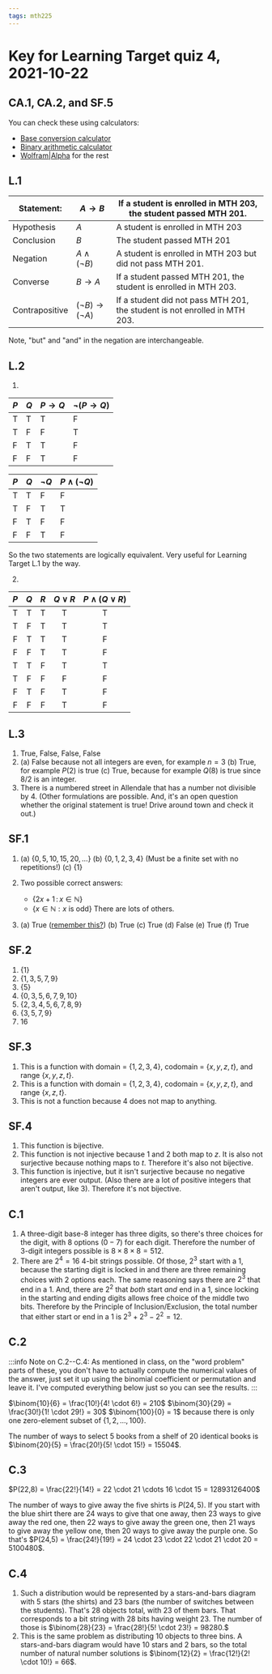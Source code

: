 ```yaml
---
tags: mth225
---
```


# Key for Learning Target quiz 4, 2021-10-22

## CA.1, CA.2, and SF.5

You can check these using calculators: 

- [Base conversion calculator](https://www.rapidtables.com/convert/number/base-converter.html) 
- [Binary arithmetic calculator](https://www.calculator.net/binary-calculator.html) 
- [Wolfram|Alpha](https://wolframalpha.com) for the rest

## L.1

| Statement: | $A \rightarrow B$ | If a student is enrolled in MTH 203, the student passed MTH 201. | 
| --- | --- | --- | 
| Hypothesis | $A$ | A student is enrolled in MTH 203 | 
| Conclusion | $B$ | The student passed MTH 201 | 
| Negation   | $A \wedge (\neg B)$ | A student is enrolled in MTH 203 but did not pass MTH 201.  | 
| Converse   | $B \rightarrow A$  | If a student passed MTH 201, the student is enrolled in MTH 203. | 
| Contrapositive | $(\neg B) \rightarrow (\neg A)$ | If a student did not pass MTH 201, the student is not enrolled in MTH 203.  | 

Note, "but" and "and" in the negation are interchangeable. 

## L.2

1.
| $P$ | $Q$ | $P \rightarrow Q$ | $\neg (P \rightarrow Q)$ |
   | --- | --- | ---------- | ----------------- |
   |  T  |  T  | T | F | 
   |  T  |  F  | F | T |
   |  F  |  T  | T | F | 
   |  F  |  F  | T | F |
   


| $P$ | $Q$ | $\neg Q$ | $P \wedge (\neg Q)$ | 
| -------- | -------- | -------- | ------- | 
| T     | T     | F     | F |
| T     | F     | T     | T |
| F     | T     | F     | F |
| F     | F     | T     | F |

   
So the two statements are logically equivalent. Very useful for Learning Target L.1 by the way. 

2. 
| $P$ | $Q$ | $R$ | $Q \vee R$ | $P \wedge (Q \vee R)$ |
|:---:|:---:|:---:|:----------:|:---------------------:|
|  T  |  T  |  T  |     T      |           T           |
|  T  |  F  |  T  |     T      |           T           |
|  F  |  T  |  T  |     T      |           F           |
|  F  |  F  |  T  |     T      |           F           |
|  T  |  T  |  F  |     T      |           T           |
|  T  |  F  |  F  |     F      |           F           |
|  F  |  T  |  F  |     T      |           F           |
|  F  |  F  |  F  |     T      |           F           |


## L.3

1. True, False, False, False 
2. (a) False because not all integers are even, for example $n = 3$
   (b) True, for example $P(2)$ is true
   (c) True, because for example $Q(8)$ is true since $8/2$ is an integer. 
3. There is a numbered street in Allendale that has a number not divisible by 4. (Other formulations are possible. And, it's an open question whether the original statement is true! Drive around town and check it out.) 

## SF.1

1. (a) $\{0, 5, 10, 15, 20,  \dots\}$
   (b) $\{0,1,2,3,4\}$  (Must be a finite set with no repetitions!)
   (c) $\{1\}$
   
2. Two possible correct answers: 
   - $\{2x+1 \, : \, x \in \mathbb{N}\}$ 
   - $\{x \in \mathbb{N} : x \ \text{is odd} \}$
There are lots of others. 

3. (a) True ([remember this?](https://campuswire.com/c/GB1A69E25/feed/76))
   (b) True
   (c) True 
   (d) False
   (e) True
   (f) True 

## SF.2

1. $\{1\}$
2. $\{1,3,5,7,9\}$
3. $\{5\}$
4. $\{0,3,5,6,7,9,10\}$
5. $\{2,3,4,5,6,7,8,9\}$
6. $\{3,5,7,9\}$
7. $16$


## SF.3

1. This is a function with domain = $\{1,2,3,4\}$, codomain = $\{x,y,z,t\}$, and range $\{x,y,z,t\}$.
2. This is a function with domain = $\{1,2,3,4\}$, codomain = $\{x,y,z,t\}$, and range $\{x,z,t\}$. 
3. This is not a function because 4 does not map to anything. 


## SF.4

1. This function is bijective. 
2. This function is not injective because 1 and 2 both map to $z$. It is also not surjective because nothing maps to $t$. Therefore it's also not bijective.  
3. This function is injective, but it isn't surjective because no negative integers are ever output. (Also there are a lot of positive integers that aren't output, like 3). Therefore it's not bijective. 

## C.1 

1. A three-digit base-8 integer has three digits, so there's three choices for the digit, with 8 options ($0-7$) for each digit. Therefore the number of 3-digit integers possible is $8 \times 8 \times 8 = 512$. 
2. There are $2^4 = 16$ 4-bit strings possible. Of those, $2^3$ start with a 1, because the starting digit is locked in and there are three remaining choices with 2 options each. The same reasoning says there are $2^3$ that end in a 1. And, there are $2^2$ that *both* start *and* end in a 1, since locking in the starting and ending digits allows free choice of the middle two bits. Therefore by the Principle of Inclusion/Exclusion, the total number that either start or end in a 1 is $2^3 + 2^3 - 2^2 = 12$. 


## C.2 

:::info
Note on C.2--C.4: As mentioned in class, on the "word problem" parts of these, you don't have to actually compute the numerical values of the answer, just set it up using the binomial coefficient or permutation and leave it. I've computed everything below just so you can see the results.
:::

$\binom{10}{6} = \frac{10!}{4! \cdot 6!} = 210$
$\binom{30}{29} = \frac{30!}{1! \cdot 29!} = 30$
$\binom{100}{0} = 1$ because there is only one zero-element subset of $\{1, 2, \dots, 100\}$. 

The number of ways to select $5$ books from a shelf of $20$ identical books is $\binom{20}{5} = \frac{20!}{5! \cdot 15!} = 15504$. 


## C.3

$P(22,8) = \frac{22!}{14!} = 22 \cdot 21 \cdots 16 \cdot 15 = 12893126400$

The number of ways to give away the five shirts is $P(24,5)$. If you start with the blue shirt there are 24 ways to give that one away, then 23 ways to give away the red one, then 22 ways to give away the green one, then 21 ways to give away the yellow one, then 20 ways to give away the purple one. So that's $P(24,5) = \frac{24!}{19!} = 24 \cdot 23 \cdot 22 \cdot 21 \cdot 20 = 5100480$. 

## C.4 

1. Such a distribution would be represented by a stars-and-bars diagram with 5 stars (the shirts) and 23 bars (the number of switches between the students). That's 28 objects total, with 23 of them bars. That corresponds to a bit string with 28 bits having weight 23. The number of those is $\binom{28}{23} = \frac{28!}{5! \cdot 23!} = 98280.$ 
2. This is the same problem as distributing 10 objects to three bins. A stars-and-bars diagram would have 10 stars and 2 bars, so the total number of natural number solutions is $\binom{12}{2} = \frac{12!}{2! \cdot 10!} = 66$. 